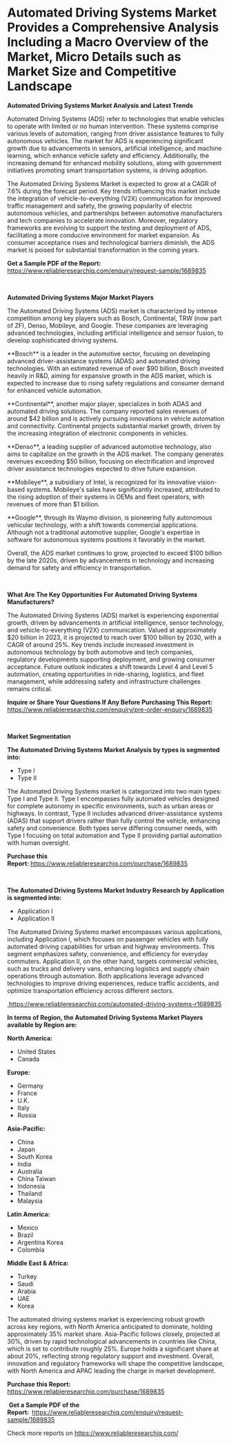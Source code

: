 <p><h1>Automated Driving Systems Market Provides a Comprehensive Analysis Including a Macro Overview of the Market, Micro Details such as Market Size and Competitive Landscape</h1></p><p><strong>Automated Driving Systems Market Analysis and Latest Trends</strong></p>
<p><p>Automated Driving Systems (ADS) refer to technologies that enable vehicles to operate with limited or no human intervention. These systems comprise various levels of automation, ranging from driver assistance features to fully autonomous vehicles. The market for ADS is experiencing significant growth due to advancements in sensors, artificial intelligence, and machine learning, which enhance vehicle safety and efficiency. Additionally, the increasing demand for enhanced mobility solutions, along with government initiatives promoting smart transportation systems, is driving adoption.</p><p>The Automated Driving Systems Market is expected to grow at a CAGR of 7.6% during the forecast period. Key trends influencing this market include the integration of vehicle-to-everything (V2X) communication for improved traffic management and safety, the growing popularity of electric autonomous vehicles, and partnerships between automotive manufacturers and tech companies to accelerate innovation. Moreover, regulatory frameworks are evolving to support the testing and deployment of ADS, facilitating a more conducive environment for market expansion. As consumer acceptance rises and technological barriers diminish, the ADS market is poised for substantial transformation in the coming years.</p></p>
<p><strong>Get a Sample PDF of the Report:&nbsp;</strong> <a href="https://www.reliableresearchiq.com/enquiry/request-sample/1689835?utm_campaign=103&utm_medium=2&utm_source=Github&utm_content=ia&utm_term=07012025&utm_id=automated-driving-systems">https://www.reliableresearchiq.com/enquiry/request-sample/1689835</a></p>
<p>&nbsp;</p>
<p><strong>Automated Driving Systems Major Market Players</strong></p>
<p><p>The Automated Driving Systems (ADS) market is characterized by intense competition among key players such as Bosch, Continental, TRW (now part of ZF), Denso, Mobileye, and Google. These companies are leveraging advanced technologies, including artificial intelligence and sensor fusion, to develop sophisticated driving systems.</p><p>**Bosch** is a leader in the automotive sector, focusing on developing advanced driver-assistance systems (ADAS) and automated driving technologies. With an estimated revenue of over $90 billion, Bosch invested heavily in R&D, aiming for expansive growth in the ADS market, which is expected to increase due to rising safety regulations and consumer demand for enhanced vehicle automation.</p><p>**Continental**, another major player, specializes in both ADAS and automated driving solutions. The company reported sales revenues of around $42 billion and is actively pursuing innovations in vehicle automation and connectivity. Continental projects substantial market growth, driven by the increasing integration of electronic components in vehicles.</p><p>**Denso**, a leading supplier of advanced automotive technology, also aims to capitalize on the growth in the ADS market. The company generates revenues exceeding $50 billion, focusing on electrification and improved driver assistance technologies expected to drive future expansion.</p><p>**Mobileye**, a subsidiary of Intel, is recognized for its innovative vision-based systems. Mobileye's sales have significantly increased, attributed to the rising adoption of their systems in OEMs and fleet operators, with revenues of more than $1 billion.</p><p>**Google**, through its Waymo division, is pioneering fully autonomous vehicular technology, with a shift towards commercial applications. Although not a traditional automotive supplier, Google's expertise in software for autonomous systems positions it favorably in the market.</p><p>Overall, the ADS market continues to grow, projected to exceed $100 billion by the late 2020s, driven by advancements in technology and increasing demand for safety and efficiency in transportation.</p></p>
<p>&nbsp;</p>
<p><strong>What Are The Key Opportunities For Automated Driving Systems Manufacturers?</strong></p>
<p><p>The Automated Driving Systems (ADS) market is experiencing exponential growth, driven by advancements in artificial intelligence, sensor technology, and vehicle-to-everything (V2X) communication. Valued at approximately $20 billion in 2023, it is projected to reach over $100 billion by 2030, with a CAGR of around 25%. Key trends include increased investment in autonomous technology by both automotive and tech companies, regulatory developments supporting deployment, and growing consumer acceptance. Future outlook indicates a shift towards Level 4 and Level 5 automation, creating opportunities in ride-sharing, logistics, and fleet management, while addressing safety and infrastructure challenges remains critical.</p></p>
<p><strong>Inquire or Share Your Questions If Any Before Purchasing This Report:</strong> <a href="https://www.reliableresearchiq.com/enquiry/pre-order-enquiry/1689835?utm_campaign=103&utm_medium=2&utm_source=Github&utm_content=ia&utm_term=07012025&utm_id=automated-driving-systems">https://www.reliableresearchiq.com/enquiry/pre-order-enquiry/1689835</a></p>
<p>&nbsp;</p>
<p><strong>Market Segmentation</strong></p>
<p><strong>The Automated Driving Systems Market Analysis by types is segmented into:</strong></p>
<p><ul><li>Type I</li><li>Type II</li></ul></p>
<p><p>The Automated Driving Systems market is categorized into two main types: Type I and Type II. Type I encompasses fully automated vehicles designed for complete autonomy in specific environments, such as urban areas or highways. In contrast, Type II includes advanced driver-assistance systems (ADAS) that support drivers rather than fully control the vehicle, enhancing safety and convenience. Both types serve differing consumer needs, with Type I focusing on total automation and Type II providing partial automation with human oversight.</p></p>
<p><strong>Purchase this Report:&nbsp;</strong><a href="https://www.reliableresearchiq.com/purchase/1689835?utm_campaign=103&utm_medium=2&utm_source=Github&utm_content=ia&utm_term=07012025&utm_id=automated-driving-systems">https://www.reliableresearchiq.com/purchase/1689835</a></p>
<p>&nbsp;</p>
<p><strong>The Automated Driving Systems Market Industry Research by Application is segmented into:</strong></p>
<p><ul><li>Application I</li><li>Application II</li></ul></p>
<p><p>The Automated Driving Systems market encompasses various applications, including Application I, which focuses on passenger vehicles with fully automated driving capabilities for urban and highway environments. This segment emphasizes safety, convenience, and efficiency for everyday commuters. Application II, on the other hand, targets commercial vehicles, such as trucks and delivery vans, enhancing logistics and supply chain operations through automation. Both applications leverage advanced technologies to improve driving experiences, reduce traffic accidents, and optimize transportation efficiency across different sectors.</p></p>
<p><a href="https://www.reliableresearchiq.com/automated-driving-systems-r1689835?utm_campaign=103&utm_medium=2&utm_source=Github&utm_content=ia&utm_term=07012025&utm_id=automated-driving-systems">&nbsp;https://www.reliableresearchiq.com/automated-driving-systems-r1689835</a></p>
<p><strong>In terms of Region, the Automated Driving Systems Market Players available by Region are:</strong></p>
<p>
    <p> <strong> North America: </strong>
        <ul>
            <li>United States</li>
            <li>Canada</li>
        </ul>
        </p> 
    <p> <strong> Europe: </strong>
        <ul>
            <li>Germany</li>
            <li>France</li>
            <li>U.K.</li>
            <li>Italy</li>
            <li>Russia</li>
        </ul>
        </p> 
    <p> <strong> Asia-Pacific: </strong>
        <ul>
            <li>China</li>
            <li>Japan</li>
            <li>South Korea</li>
            <li>India</li>
            <li>Australia</li>
            <li>China Taiwan</li>
            <li>Indonesia</li>
            <li>Thailand</li>
            <li>Malaysia</li>
        </ul>
        </p> 
    <p> <strong> Latin America: </strong>
        <ul>
            <li>Mexico</li>
            <li>Brazil</li>
            <li>Argentina Korea</li>
            <li>Colombia</li>
        </ul>
        </p> 
    <p> <strong> Middle East & Africa: </strong>
        <ul>
            <li>Turkey</li>
            <li>Saudi</li>
            <li>Arabia</li>
            <li>UAE</li>
            <li>Korea</li>
        </ul>
    </p>
    </p>
<p><p>The automated driving systems market is experiencing robust growth across key regions, with North America anticipated to dominate, holding approximately 35% market share. Asia-Pacific follows closely, projected at 30%, driven by rapid technological advancements in countries like China, which is set to contribute roughly 25%. Europe holds a significant share at about 20%, reflecting strong regulatory support and investment. Overall, innovation and regulatory frameworks will shape the competitive landscape, with North America and APAC leading the charge in market development.</p></p>
<p><strong>Purchase this Report: </strong><a href="https://www.reliableresearchiq.com/purchase/1689835?utm_campaign=103&utm_medium=2&utm_source=Github&utm_content=ia&utm_term=07012025&utm_id=automated-driving-systems">https://www.reliableresearchiq.com/purchase/1689835</a></p>
<p>&nbsp;<strong>Get a Sample PDF of the Report:&nbsp;&nbsp;</strong><a href="https://www.reliableresearchiq.com/enquiry/request-sample/1689835?utm_campaign=103&utm_medium=2&utm_source=Github&utm_content=ia&utm_term=07012025&utm_id=automated-driving-systems">https://www.reliableresearchiq.com/enquiry/request-sample/1689835</a></p>
<p><strong></strong></p>
<p>Check more reports on <a href="https://www.reliableresearchiq.com/?utm_campaign=103&utm_medium=2&utm_source=Github&utm_content=ia&utm_term=07012025&utm_id=automated-driving-systems">https://www.reliableresearchiq.com/</a></p>